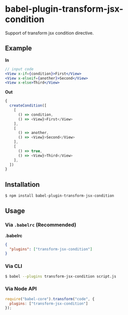 # babel-plugin-transform-jsx-condition

Support of transform jsx condition directive.

## Example

**In**

```jsx
// input code
<View x-if={condition}>First</View>
<View x-elseif={another}>Second</View>
<View x-else>Third</View>
```

**Out**

```jsx
{
  createCondition([
    [
      () => condition,
      () => <View}>First</View>
    ],
    [
      () => another,
      () => <View}>Second</View>
    ],
    [
      () => true,
      () => <View}>Third</View>
    ],
  ])
}
```

## Installation

```sh
$ npm install babel-plugin-transform-jsx-condition
```

## Usage

### Via `.babelrc` (Recommended)

**.babelrc**

```json
{
  "plugins": ["transform-jsx-condition"]
}
```

### Via CLI

```sh
$ babel --plugins transform-jsx-condition script.js
```

### Via Node API

```javascript
require("babel-core").transform("code", {
  plugins: ["transform-jsx-condition"]
});
```
